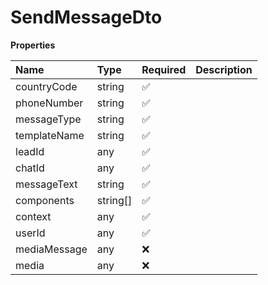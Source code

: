 # SendMessageDto

**Properties**

| Name         | Type     | Required | Description |
| :----------- | :------- | :------- | :---------- |
| countryCode  | string   | ✅       |             |
| phoneNumber  | string   | ✅       |             |
| messageType  | string   | ✅       |             |
| templateName | string   | ✅       |             |
| leadId       | any      | ✅       |             |
| chatId       | any      | ✅       |             |
| messageText  | string   | ✅       |             |
| components   | string[] | ✅       |             |
| context      | any      | ✅       |             |
| userId       | any      | ✅       |             |
| mediaMessage | any      | ❌       |             |
| media        | any      | ❌       |             |

<!-- This file was generated by liblab | https://liblab.com/ -->
